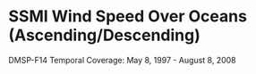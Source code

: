 # SSMI Wind Speed Over Oceans (Ascending/Descending)
DMSP-F14 Temporal Coverage: May 8, 1997 - August 8, 2008
